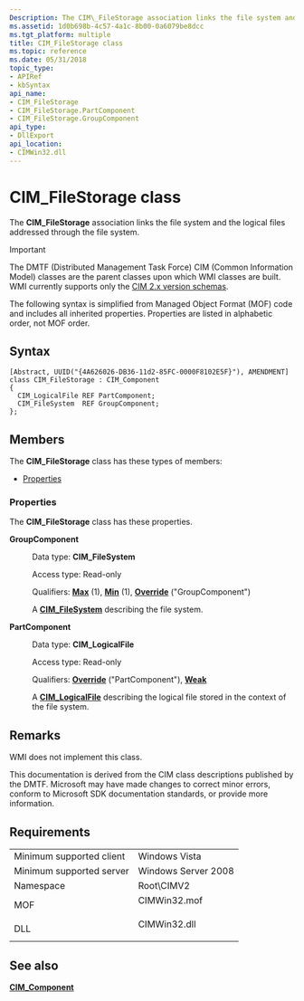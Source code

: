 ```yaml
---
Description: The CIM\_FileStorage association links the file system and the logical files addressed through the file system.
ms.assetid: 1d0b698b-4c57-4a1c-8b00-0a6079be8dcc
ms.tgt_platform: multiple
title: CIM_FileStorage class
ms.topic: reference
ms.date: 05/31/2018
topic_type: 
- APIRef
- kbSyntax
api_name: 
- CIM_FileStorage
- CIM_FileStorage.PartComponent
- CIM_FileStorage.GroupComponent
api_type: 
- DllExport
api_location: 
- CIMWin32.dll
---
```


# CIM\_FileStorage class

The **CIM\_FileStorage** association links the file system and the logical files addressed through the file system.

> [!IMPORTANT]
> The DMTF (Distributed Management Task Force) CIM (Common Information Model) classes are the parent classes upon which WMI classes are built. WMI currently supports only the [CIM 2.x version schemas](https://dmtf.org/standards/cim/schemas).

 

The following syntax is simplified from Managed Object Format (MOF) code and includes all inherited properties. Properties are listed in alphabetic order, not MOF order.

## Syntax

``` syntax
[Abstract, UUID("{4A626026-DB36-11d2-85FC-0000F8102E5F}"), AMENDMENT]
class CIM_FileStorage : CIM_Component
{
  CIM_LogicalFile REF PartComponent;
  CIM_FileSystem  REF GroupComponent;
};
```

## Members

The **CIM\_FileStorage** class has these types of members:

-   [Properties](#properties)

### Properties

The **CIM\_FileStorage** class has these properties.

<dl> <dt>

**GroupComponent**
</dt> <dd> <dl> <dt>

Data type: **CIM\_FileSystem**
</dt> <dt>

Access type: Read-only
</dt> <dt>

Qualifiers: [**Max**](https://docs.microsoft.com/windows/desktop/WmiSdk/standard-qualifiers) (1), [**Min**](https://docs.microsoft.com/windows/desktop/WmiSdk/standard-qualifiers) (1), [**Override**](https://docs.microsoft.com/windows/desktop/WmiSdk/standard-qualifiers) ("GroupComponent")
</dt> </dl>

A [**CIM\_FileSystem**](cim-filesystem.md) describing the file system.

</dd> <dt>

**PartComponent**
</dt> <dd> <dl> <dt>

Data type: **CIM\_LogicalFile**
</dt> <dt>

Access type: Read-only
</dt> <dt>

Qualifiers: [**Override**](https://docs.microsoft.com/windows/desktop/WmiSdk/standard-qualifiers) ("PartComponent"), [**Weak**](https://docs.microsoft.com/windows/desktop/WmiSdk/standard-qualifiers)
</dt> </dl>

A [**CIM\_LogicalFile**](cim-logicalfile.md) describing the logical file stored in the context of the file system.

</dd> </dl>

## Remarks

WMI does not implement this class.

This documentation is derived from the CIM class descriptions published by the DMTF. Microsoft may have made changes to correct minor errors, conform to Microsoft SDK documentation standards, or provide more information.

## Requirements



|                                     |                                                                                         |
|-------------------------------------|-----------------------------------------------------------------------------------------|
| Minimum supported client<br/> | Windows Vista<br/>                                                                |
| Minimum supported server<br/> | Windows Server 2008<br/>                                                          |
| Namespace<br/>                | Root\\CIMV2<br/>                                                                  |
| MOF<br/>                      | <dl> <dt>CIMWin32.mof</dt> </dl> |
| DLL<br/>                      | <dl> <dt>CIMWin32.dll</dt> </dl> |



## See also

<dl> <dt>

[**CIM\_Component**](cim-component.md)
</dt> </dl>

 

 




